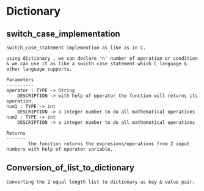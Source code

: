 # Dictionary

## switch_case_implementation 

    Switch_case_statement implemention as like as in C. 

    using dictionary , we can declare 'n' number of operation or condition 
    & we can use it as like a swicth case statement which C language & other language supports.
        
    Parameters
    ----------
    operator : TYPE -> String
        DESCRIPTION -> with help of operator the function will returns its operation. 
    num1 : TYPE -> int
        DESCRIPTION -> a integer number to do all mathematical operations
    num2 : TYPE -> int
        DESCRIPTION -> a integer number to do all mathematical operations

    Returns
    -------
            the function returns the expresions/operations from 2 input numbers with help of operator variable.

## Conversion_of_list_to_dictionary

    Converting the 2 equal length list to dictionary as key & value pair.
